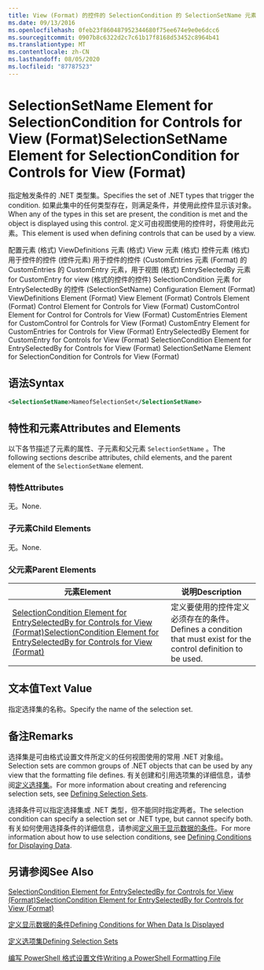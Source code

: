 ```yaml
---
title: View (Format) 的控件的 SelectionCondition 的 SelectionSetName 元素 |Microsoft Docs
ms.date: 09/13/2016
ms.openlocfilehash: 0feb23f860487952344680f75ee674e9e0e6dcc6
ms.sourcegitcommit: 0907b8c6322d2c7c61b17f8168d53452c8964b41
ms.translationtype: MT
ms.contentlocale: zh-CN
ms.lasthandoff: 08/05/2020
ms.locfileid: "87787523"
---
```

# <a name="selectionsetname-element-for-selectioncondition-for-controls-for-view-format"></a><span data-ttu-id="3370f-102">SelectionSetName Element for SelectionCondition for Controls for View (Format)</span><span class="sxs-lookup"><span data-stu-id="3370f-102">SelectionSetName Element for SelectionCondition for Controls for View (Format)</span></span>

<span data-ttu-id="3370f-103">指定触发条件的 .NET 类型集。</span><span class="sxs-lookup"><span data-stu-id="3370f-103">Specifies the set of .NET types that trigger the condition.</span></span> <span data-ttu-id="3370f-104">如果此集中的任何类型存在，则满足条件，并使用此控件显示该对象。</span><span class="sxs-lookup"><span data-stu-id="3370f-104">When any of the types in this set are present, the condition is met and the object is displayed using this control.</span></span> <span data-ttu-id="3370f-105">定义可由视图使用的控件时，将使用此元素。</span><span class="sxs-lookup"><span data-stu-id="3370f-105">This element is used when defining controls that can be used by a view.</span></span>

<span data-ttu-id="3370f-106">配置元素 (格式) ViewDefinitions 元素 (格式) View 元素 (格式) 控件元素 (格式) 用于控件的控件 (控件元素) 用于控件的控件 (CustomEntries 元素 (Format) 的 CustomEntries 的 CustomEntry 元素，用于视图 (格式) EntrySelectedBy 元素 for CustomEntry for view (格式的控件的控件) SelectionCondition 元素 for EntrySelectedBy 的控件 (SelectionSetName) </span><span class="sxs-lookup"><span data-stu-id="3370f-106">Configuration Element (Format) ViewDefinitions Element (Format) View Element (Format) Controls Element (Format) Control Element for Controls for View (Format) CustomControl Element for Control for Controls for View (Format) CustomEntries Element for CustomControl for Controls for View (Format) CustomEntry Element for CustomEntries for Controls for View (Format) EntrySelectedBy Element for CustomEntry for Controls for View (Format) SelectionCondition Element for EntrySelectedBy for Controls for View (Format) SelectionSetName Element for SelectionCondition for Controls for View (Format)</span></span>

## <a name="syntax"></a><span data-ttu-id="3370f-107">语法</span><span class="sxs-lookup"><span data-stu-id="3370f-107">Syntax</span></span>

```xml
<SelectionSetName>NameofSelectionSet</SelectionSetName>
```

## <a name="attributes-and-elements"></a><span data-ttu-id="3370f-108">特性和元素</span><span class="sxs-lookup"><span data-stu-id="3370f-108">Attributes and Elements</span></span>

<span data-ttu-id="3370f-109">以下各节描述了元素的属性、子元素和父元素 `SelectionSetName` 。</span><span class="sxs-lookup"><span data-stu-id="3370f-109">The following sections describe attributes, child elements, and the parent element of the `SelectionSetName` element.</span></span>

### <a name="attributes"></a><span data-ttu-id="3370f-110">特性</span><span class="sxs-lookup"><span data-stu-id="3370f-110">Attributes</span></span>

<span data-ttu-id="3370f-111">无。</span><span class="sxs-lookup"><span data-stu-id="3370f-111">None.</span></span>

### <a name="child-elements"></a><span data-ttu-id="3370f-112">子元素</span><span class="sxs-lookup"><span data-stu-id="3370f-112">Child Elements</span></span>

<span data-ttu-id="3370f-113">无。</span><span class="sxs-lookup"><span data-stu-id="3370f-113">None.</span></span>

### <a name="parent-elements"></a><span data-ttu-id="3370f-114">父元素</span><span class="sxs-lookup"><span data-stu-id="3370f-114">Parent Elements</span></span>

|<span data-ttu-id="3370f-115">元素</span><span class="sxs-lookup"><span data-stu-id="3370f-115">Element</span></span>|<span data-ttu-id="3370f-116">说明</span><span class="sxs-lookup"><span data-stu-id="3370f-116">Description</span></span>|
|-------------|-----------------|
|[<span data-ttu-id="3370f-117">SelectionCondition Element for EntrySelectedBy for Controls for View (Format)</span><span class="sxs-lookup"><span data-stu-id="3370f-117">SelectionCondition Element for EntrySelectedBy for Controls for View (Format)</span></span>](./selectioncondition-element-for-entryselectedby-for-controls-for-view-format.md)|<span data-ttu-id="3370f-118">定义要使用的控件定义必须存在的条件。</span><span class="sxs-lookup"><span data-stu-id="3370f-118">Defines a condition that must exist for the control definition to be used.</span></span>|

## <a name="text-value"></a><span data-ttu-id="3370f-119">文本值</span><span class="sxs-lookup"><span data-stu-id="3370f-119">Text Value</span></span>

<span data-ttu-id="3370f-120">指定选择集的名称。</span><span class="sxs-lookup"><span data-stu-id="3370f-120">Specify the name of the selection set.</span></span>

## <a name="remarks"></a><span data-ttu-id="3370f-121">备注</span><span class="sxs-lookup"><span data-stu-id="3370f-121">Remarks</span></span>

<span data-ttu-id="3370f-122">选择集是可由格式设置文件所定义的任何视图使用的常用 .NET 对象组。</span><span class="sxs-lookup"><span data-stu-id="3370f-122">Selection sets are common groups of .NET objects that can be used by any view that the formatting file defines.</span></span> <span data-ttu-id="3370f-123">有关创建和引用选项集的详细信息，请参阅[定义选择集](./defining-selection-sets.md)。</span><span class="sxs-lookup"><span data-stu-id="3370f-123">For more information about creating and referencing selection sets, see [Defining Selection Sets](./defining-selection-sets.md).</span></span>

<span data-ttu-id="3370f-124">选择条件可以指定选择集或 .NET 类型，但不能同时指定两者。</span><span class="sxs-lookup"><span data-stu-id="3370f-124">The selection condition can specify a selection set or .NET type, but cannot specify both.</span></span> <span data-ttu-id="3370f-125">有关如何使用选择条件的详细信息，请参阅[定义用于显示数据的条件](./defining-conditions-for-displaying-data.md)。</span><span class="sxs-lookup"><span data-stu-id="3370f-125">For more information about how to use selection conditions, see [Defining Conditions for Displaying Data](./defining-conditions-for-displaying-data.md).</span></span>

## <a name="see-also"></a><span data-ttu-id="3370f-126">另请参阅</span><span class="sxs-lookup"><span data-stu-id="3370f-126">See Also</span></span>

[<span data-ttu-id="3370f-127">SelectionCondition Element for EntrySelectedBy for Controls for View (Format)</span><span class="sxs-lookup"><span data-stu-id="3370f-127">SelectionCondition Element for EntrySelectedBy for Controls for View (Format)</span></span>](./selectioncondition-element-for-entryselectedby-for-controls-for-view-format.md)

[<span data-ttu-id="3370f-128">定义显示数据的条件</span><span class="sxs-lookup"><span data-stu-id="3370f-128">Defining Conditions for When Data Is Displayed</span></span>](./defining-conditions-for-displaying-data.md)

[<span data-ttu-id="3370f-129">定义选项集</span><span class="sxs-lookup"><span data-stu-id="3370f-129">Defining Selection Sets</span></span>](./defining-selection-sets.md)

[<span data-ttu-id="3370f-130">编写 PowerShell 格式设置文件</span><span class="sxs-lookup"><span data-stu-id="3370f-130">Writing a PowerShell Formatting File</span></span>](./writing-a-powershell-formatting-file.md)
